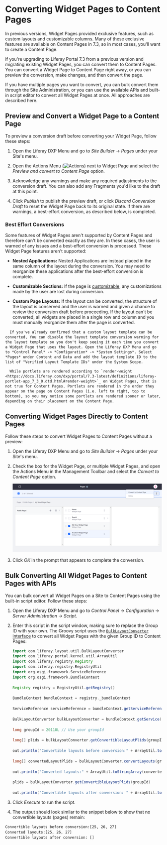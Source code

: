 # Converting Widget Pages to Content Pages

In previous versions, Widget Pages provided exclusive features, such as custom layouts and customizable columns. Many of these exclusive features are available on Content Pages in 7.3, so in most cases, you'll want to create a Content Page.

If you're upgrading to Liferay Portal 7.3 from a previous version and migrating existing Widget Pages, you can convert them to Content Pages. You can convert a Widget Page to Content Page right away, or you can preview the conversion, make changes, and then convert the page.

If you have multiple pages you want to convert, you can bulk convert them through the Site Administration, or you can use the available APIs and built-in script editor to convert all Widget Pages at once. All approaches are described here.

## Preview and Convert a Widget Page to a Content Page

To preview a conversion draft before converting your Widget Page, follow these steps:

1. Open the Liferay DXP Menu and go to *Site Builder* &rarr; *Pages* under your Site's menu.

1. Open the Actions Menu (![Actions](../../../../images/icon-actions.png)) next to Widget Page and select the *Preview and convert to Content Page* option.

1. Acknowledge any warnings and make any required adjustments to the conversion draft. You can also add any Fragments you'd like to the draft at this point.

1. Click *Publish* to publish the preview draft, or click *Discard Conversion Draft* to reset the Widget Page back to its original state. If there are warnings, a best-effort conversion, as described below, is completed.

### Best Effort Conversions

Some features of Widget Pages aren't supported by Content Pages and therefore can't be converted exactly as they are. In these cases, the user is warned of any issues and a best-effort conversion is processed. These Widget Page features aren't supported:

* **Nested Applications:** Nested Applications are instead placed in the same column of the layout during the conversion. You may need to reorganize these applications after the best-effort conversion is complete.

* **Customizable Sections:** If the page is [customizable](./enabling-user-personalization-of-widget-pages.md), any customizations made by the user are lost during conversion.

* **Custom Page Layouts:** If the layout can be converted, the structure of the layout is conserved and the user is warned and given a chance to review the conversion draft before proceeding. If the layout can't be converted, all widgets are placed in a single row and column and you must manually reorganize them after the page is converted.

```note::
  If you've already confirmed that a custom layout template can be converted, You can disable the layout template conversion warning for the layout template so you don't keep seeing it each time you convert a Widget Page that uses the layout. Open the Liferay DXP Menu and go to *Control Panel* -> *Configuration* -> *System Settings*. Select *Pages* under Content and Data and add the layout template ID to the list of "Verified Layout Template IDs" under the System Scope.
```

```note::
  While portlets are rendered according to `render-weight <https://docs.liferay.com/dxp/portal/7.3-latest/definitions/liferay-portlet-app_7_3_0.dtd.html#render-weight>`_ on Widget Pages, that is not true for Content Pages. Portlets are rendered in the order they appear on the page on Content Pages (i.e. left to right, top to bottom), so you may notice some portlets are rendered sooner or later, depending on their placement on the Content Page.
```

## Converting Widget Pages Directly to Content Pages

Follow these steps to convert Widget Pages to Content Pages without a preview:

1. Open the Liferay DXP Menu and go to *Site Builder* &rarr; *Pages* under your Site's menu.

1. Check the box for the Widget Page, or multiple Widget Pages, and open the Actions Menu in the Management Toolbar and select the *Convert to Content Page* option.

   ![You can convert multiple Widget Pages through the Context Menu](./converting-widget-pages-to-content-pages/images/01.png)

1. Click *OK* in the prompt that appears to complete the conversion.

## Bulk Converting All Widget Pages to Content Pages with APIs

You can bulk convert all Widget Pages on a Site to Content Pages using the built-in script editor. Follow these steps:

1. Open the Liferay DXP Menu and go to *Control Panel* &rarr; *Configuration* &rarr; *Server Administration* &rarr; *Script*.

1. Enter this script in the script window, making sure to replace the Group ID with your own. The Groovy script uses the [`BulkLayoutConverter` interface](https://docs.liferay.com/dxp/portal/7.3-latest/apps/layout-3.0.0/javadocs/com/liferay/layout/util/BulkLayoutConverter.html) to convert all Widget Pages with the given Group ID to Content Pages:

    ```groovy
    import com.liferay.layout.util.BulkLayoutConverter
    import com.liferay.portal.kernel.util.ArrayUtil
    import com.liferay.registry.Registry
    import com.liferay.registry.RegistryUtil
    import org.osgi.framework.ServiceReference
    import org.osgi.framework.BundleContext

    Registry registry = RegistryUtil.getRegistry()

    BundleContext bundleContext = registry._bundleContext

    ServiceReference serviceReference = bundleContext.getServiceReference(BulkLayoutConverter.class.getName())

    BulkLayoutConverter bulkLayoutConverter = bundleContext.getService(serviceReference);

    long groupId = 20118L // Use your groupId

    long[] plids = bulkLayoutConverter.getConvertibleLayoutPlids(groupId)

    out.println("Convertible layouts before conversion:" + ArrayUtil.toStringArray(plids))

    long[] convertedLayoutPlids = bulkLayoutConverter.convertLayouts(groupId)

    out.println("Converted layouts:" + ArrayUtil.toStringArray(convertedLayoutPlids))

    plids = bulkLayoutConverter.getConvertibleLayoutPlids(groupId)

    out.println("Convertible layouts after conversion: " + ArrayUtil.toStringArray(plids))
    ```

1. Click *Execute* to run the script.

1. The output should look similar to the snippet below to show that no convertible layouts (pages) remain:

  ```bash
  Convertible layouts before conversion:[25, 26, 27]
  Converted layouts:[25, 26, 27]
  Convertible layouts after conversion: []
  ```